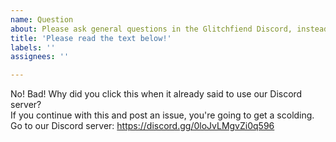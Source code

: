 ```yaml
---
name: Question
about: Please ask general questions in the Glitchfiend Discord, instead of opening a new issue for it: https://discord.gg/0loJvLMgvZi0q596
title: 'Please read the text below!'
labels: ''
assignees: ''

---
```


No!  Bad!  Why did you click this when it already said to use our Discord server?  
If you continue with this and post an issue, you're going to get a scolding.  
Go to our Discord server: https://discord.gg/0loJvLMgvZi0q596
